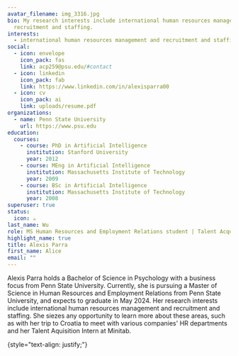 ```yaml
---
avatar_filename: img_3316.jpg
bio: My research interests include international human resources management and
  recruitment and staffing.
interests:
  - international human resources management and recruitment and staffing
social:
  - icon: envelope
    icon_pack: fas
    link: acp259@psu.edu/#contact
  - icon: linkedin
    icon_pack: fab
    link: https://www.linkedin.com/in/alexisparra00
  - icon: cv
    icon_pack: ai
    link: uploads/resume.pdf
organizations:
  - name: Penn State University
    url: https://www.psu.edu
education:
  courses:
    - course: PhD in Artificial Intelligence
      institution: Stanford University
      year: 2012
    - course: MEng in Artificial Intelligence
      institution: Massachusetts Institute of Technology
      year: 2009
    - course: BSc in Artificial Intelligence
      institution: Massachusetts Institute of Technology
      year: 2008
superuser: true
status:
  icon: ☕️
last_name: Wu
role: MS Human Resources and Employment Relations student | Talent Acquisition Intern
highlight_name: true
title: Alexis Parra
first_name: Alice
email: ""
---
```

Alexis Parra holds a Bachelor of Science in Psychology with a business focus from Penn State University. Currently, she is pursuing a Master of Science in Human Resources and Employment Relations from Penn State University, and expects to graduate in May 2024. Her research interests include international human resources management and recruitment and staffing. She siezes any opportunity to learn more about these areas, such as with her trip to Croatia to meet with various companies' HR departments and her Talent Aquisition Intern at Minitab. 

{style="text-align: justify;"}